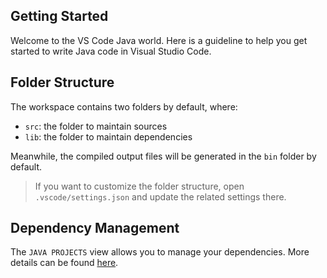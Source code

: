  ## Getting Started

Welcome to the VS Code Java world. Here is a guideline to help you get started to write Java code in Visual Studio Code.

## Folder Structure          

The workspace contains two folders by default, where:

- `src`: the folder to maintain sources
- `lib`: the folder to maintain dependencies

Meanwhile, the compiled output files will be generated in the `bin` folder by default.
   
> If you want to customize the folder structure, open `.vscode/settings.json` and update the related settings there.

## Dependency Management   

The `JAVA PROJECTS` view allows you to manage your dependencies. More details can be found [here](https://github.com/microsoft/vscode-java-dependency#manage-dependencies).

